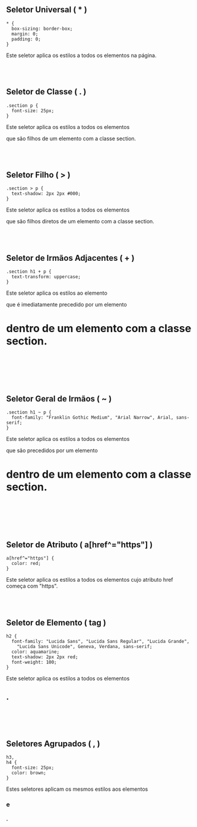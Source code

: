 <h2>Seletor Universal ( * )</h2>

```
* {
  box-sizing: border-box;
  margin: 0;
  padding: 0;
}
```

<p>Este seletor aplica os estilos a todos os elementos na página.</p>

<br>
<br>

<h2>Seletor de Classe ( . )</h2>

```
.section p {
  font-size: 25px;
}
```

<p>Este seletor aplica os estilos a todos os elementos <p> que são filhos de um elemento com a classe section.</p>

<br>
<br>

<h2>Seletor Filho ( > )</h2>

```
.section > p {
  text-shadow: 2px 2px #000;
}
```

<p>Este seletor aplica os estilos a todos os elementos <p> que são filhos diretos de um elemento com a classe section.</p>

<br>
<br>

<h2>Seletor de Irmãos Adjacentes ( + )</h2>

```
.section h1 + p {
  text-transform: uppercase;
}
```

<p>Este seletor aplica os estilos ao elemento <p> que é imediatamente precedido por um elemento <h1> dentro de um elemento com a classe section.</p>

<br>
<br>

<h2>Seletor Geral de Irmãos ( ~ )</h2>

```
.section h1 ~ p {
  font-family: "Franklin Gothic Medium", "Arial Narrow", Arial, sans-serif;
}
```

<p>Este seletor aplica os estilos a todos os elementos <p> que são precedidos por um elemento <h1> dentro de um elemento com a classe section.</p>

<br>
<br>

<h2>Seletor de Atributo ( a[href^="https"] )</h2>

```
a[href^="https"] {
  color: red;
}
```

<p>Este seletor aplica os estilos a todos os elementos <a> cujo atributo href começa com "https".</p>

<br>
<br>

<h2>Seletor de Elemento ( tag )</h2>

```
h2 {
  font-family: "Lucida Sans", "Lucida Sans Regular", "Lucida Grande",
    "Lucida Sans Unicode", Geneva, Verdana, sans-serif;
  color: aquamarine;
  text-shadow: 2px 2px red;
  font-weight: 100;
}
```

<p>Este seletor aplica os estilos a todos os elementos <h2>.</p>

<br>
<br>

<h2>Seletores Agrupados ( , )</h2>

```
h3,
h4 {
  font-size: 25px;
  color: brown;
}
```

<p>Estes seletores aplicam os mesmos estilos aos elementos <h3> e <h4>.</p>

<br>
<br>
